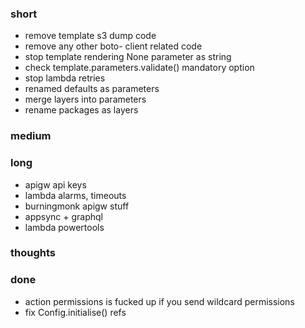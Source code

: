 ### short

- remove template s3 dump code
- remove any other boto- client related code
- stop template rendering None parameter as string
- check template.parameters.validate() mandatory option
- stop lambda retries
- renamed defaults as parameters
- merge layers into parameters
- rename packages as layers

### medium

### long

- apigw api keys
- lambda alarms, timeouts
- burningmonk apigw stuff
- appsync + graphql
- lambda powertools

### thoughts

### done

- action permissions is fucked up if you send wildcard permissions
- fix Config.initialise() refs

